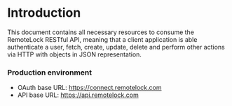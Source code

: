 # Introduction

This document contains all necessary resources to consume the RemoteLock RESTful API,
meaning that a client application is able authenticate a user, fetch, create,
update, delete and perform other actions via HTTP with objects in JSON representation.

### Production environment

  * OAuth base URL: <span class="oauth-base-url">https://connect.remotelock.com</span>
  * API base URL: <span class="api-base-url">https://api.remotelock.com</span>
